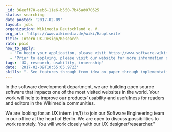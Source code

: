 ```yaml
---
_id: 36eeff70-eeb6-11e6-b550-7b45ad070525
status: searching
date_posted: '2017-02-09'
layout: jobs
organization: Wikimedia Deutschland e. V.
org_url: 'https://www.wikimedia.de/wiki/Hauptseite'
title: Intern UX-Design/Research
rate: paid
how_to_apply:
  - "To begin your application, please visit https://www.software.wikimedia.de/jobs/ux-intern\r\n\r\nPlease apply with your CV, work examples and your desired period of internship. \r\n\r\n"
  - "Prior to applying, please visit our website for more information on the internship:\r\n\r\nhttps://www.software.wikimedia.de/jobs/ux-intern"
tags: 'UX, research, usability, internship'
date: '2017-02-09T10:55:05.972Z'
skills: "- See features through from idea on paper through implementation and evaluation.\r\n- Distill complex concepts into easy to understand talking points, graphics or prototypes to effectively articulate and discuss ideas with Product Managers, Engineers and the community.\r\n- Understand the community, their needs and the usability of our products by gathering, analysing and discussing qualitative and quantitative data\r\n- Iteratively improve features by consulting and exchanging with Product managers and Engineers."
---
```


In the software development department, we are building open source software that impacts one of the most visited websites in the world. Your work will help to improve our products’ usability and usefulness for readers and editors in the Wikimedia communities.

We are looking for an UX intern (m/f) to join our Software Engineering team in our office at the heart of Berlin. We are open to discuss possibilities to work remotely. You will work closely with our UX designer/researcher."
